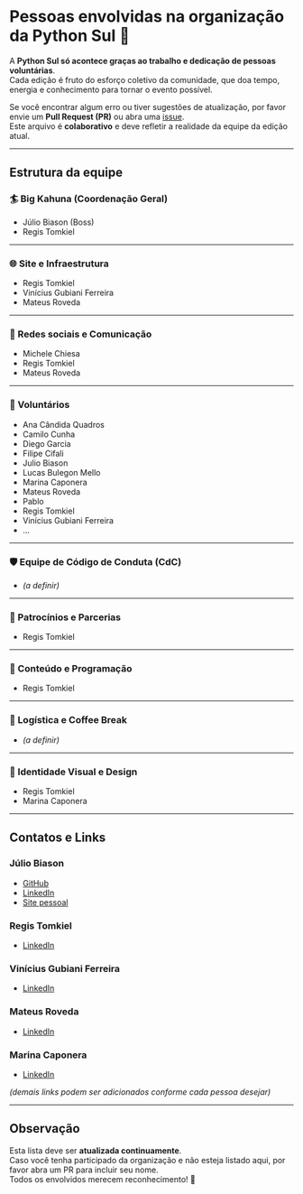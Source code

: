 # Pessoas envolvidas na organização da Python Sul 🙌

A **Python Sul só acontece graças ao trabalho e dedicação de pessoas voluntárias**.  
Cada edição é fruto do esforço coletivo da comunidade, que doa tempo, energia e conhecimento para tornar o evento possível.  

Se você encontrar algum erro ou tiver sugestões de atualização, por favor envie um **Pull Request (PR)** ou abra uma [issue](../../issues).  
Este arquivo é **colaborativo** e deve refletir a realidade da equipe da edição atual.

---

## Estrutura da equipe

### 🏄 Big Kahuna (Coordenação Geral)
- Júlio Biason (Boss)
- Regis Tomkiel  

---

### 🌐 Site e Infraestrutura
- Regis Tomkiel  
- Vinícius Gubiani Ferreira  
- Mateus Roveda

---

### 📣 Redes sociais e Comunicação
- Michele Chiesa  
- Regis Tomkiel  
- Mateus Roveda  

---

### 🙋 Voluntários
- Ana Cândida Quadros  
- Camilo Cunha  
- Diego Garcia  
- Filipe Cifali  
- Julio Biason  
- Lucas Bulegon Mello  
- Marina Caponera  
- Mateus Roveda  
- Pablo  
- Regis Tomkiel  
- Vinícius Gubiani Ferreira  
- ...  

---

### 🛡️ Equipe de Código de Conduta (CdC)
- *(a definir)*

---

### 💼 Patrocínios e Parcerias
- Regis Tomkiel  

---

### 📑 Conteúdo e Programação
- Regis Tomkiel  

---

### 🍵 Logística e Coffee Break
- *(a definir)*

---

### 🎨 Identidade Visual e Design
- Regis Tomkiel  
- Marina Caponera  

---

## Contatos e Links

### Júlio Biason  
- [GitHub](http://github.com/jbiason)  
- [LinkedIn](https://www.linkedin.com/in/juliobiason)  
- [Site pessoal](https://resume.juliobiason.me/)  

### Regis Tomkiel  
- [LinkedIn](https://www.linkedin.com/in/regis-tomkiel/)  

### Vinícius Gubiani Ferreira  
- [LinkedIn](https://www.linkedin.com/in/vinicius-gubiani-ferreira/)  

### Mateus Roveda  
- [LinkedIn](https://www.linkedin.com/in/mateusrovedaa/)  

### Marina Caponera  
- [LinkedIn](https://www.linkedin.com/in/marina-caponera/)  

*(demais links podem ser adicionados conforme cada pessoa desejar)*  

---

## Observação
Esta lista deve ser **atualizada continuamente**.  
Caso você tenha participado da organização e não esteja listado aqui, por favor abra um PR para incluir seu nome.  
Todos os envolvidos merecem reconhecimento! 💜

